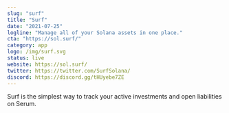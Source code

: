```yaml
---
slug: "surf"
title: "Surf"
date: "2021-07-25"
logline: "Manage all of your Solana assets in one place."
cta: "https://sol.surf/"
category: app
logo: /img/surf.svg
status: live
website: https://sol.surf/
twitter: https://twitter.com/SurfSolana/
discord: https://discord.gg/tHUyebe7ZE
---
```


Surf is the simplest way to track your active investments and open liabilities on Serum.
